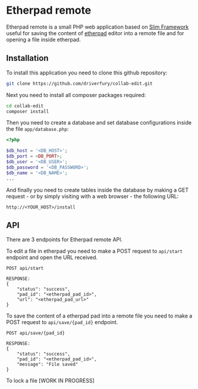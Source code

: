# Etherpad remote
Etherpad remote is a small PHP web application based on [Slim Framework](https://www.slimframework.com) useful for saving the content of [etherpad](https://etherpad.org) editor into a remote file and for opening a file inside etherpad.
## Installation
To install this application you need to clone this github repository:
```bash
git clone https://github.com/driverfury/collab-edit.git
```
Next you need to install all composer packages required:
```bash
cd collab-edit
composer install
```
Then you need to create a database and set database configurations inside the file `app/database.php`:
```php
<?php

$db_host = '<DB_HOST>';
$db_port = <DB_PORT>;
$db_user = '<DB_USER>';
$db_password = '<DB_PASSWORD>';
$db_name = '<DB_NAME>';
...
```
And finally you need to create tables inside the database by making a GET request - or by simply visiting with a web browser - the following URL:
```
http://<YOUR_HOST>/install
```
## API
There are 3 endpoints for Etherpad remote API.

To edit a file in etherpad you need to make a POST request to `api/start` endpoint and open the URL received.
```
POST api/start

RESPONSE:
{
    "status": "success",
    "pad_id": "<etherpad_pad_id>",
    "url": "<etherpad_pad_url>"
}
```

To save the content of a etherpad pad into a remote file you need to make a POST request to `api/save/{pad_id}` endpoint.
```
POST api/save/{pad_id}

RESPONSE:
{
    "status": "success",
    "pad_id": "<etherpad_pad_id>",
    "message": "File saved"
}
```

To lock a file [WORK IN PROGRESS]
